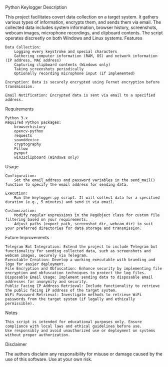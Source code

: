 Python Keylogger
Description

This project facilitates covert data collection on a target system. It gathers various types of information, encrypts them, and sends them via email. The collected data includes system information, browser history, screenshots, webcam images, microphone recordings, and clipboard contents. The script operates discreetly on both Windows and Linux systems.
Features

    Data Collection:
        Logging every keystroke and special characters
        Gathering computer information (RAM, OS) and network information (IP address, MAC address)
        Capturing clipboard contents (Windows only)
        Taking screenshots periodically
        Optionally recording microphone input (if implemented)

    Encryption: Data is securely encrypted using Fernet encryption before transmission.

    Email Notification: Encrypted data is sent via email to a specified address.

Requirements

    Python 3.x
    Required Python packages:
        browserhistory
        opencv-python
        requests
        sounddevice
        cryptography
        Pillow
        pynput
        win32clipboard (Windows only)

Usage

    Configuration:
        Set the email_address and password variables in the send_mail() function to specify the email address for sending data.

    Execution:
        Run the keylogger.py script. It will collect data for a specified duration (e.g., 5 minutes) and send it via email.

    Customization:
        Modify regular expressions in the RegObject class for custom file filtering based on your requirements.
        Adjust paths (export_path, screenshot_dir, webcam_dir) to suit your preferred directories for data storage and transmission.

Future Improvements

    Telegram Bot Integration: Extend the project to include Telegram bot functionality for sending collected data, such as screenshots and webcam images, securely via Telegram.
    Executable Creation: Develop a working executable with branding and logo for easier deployment.
    File Encryption and Obfuscation: Enhance security by implementing file encryption and obfuscation techniques to protect the log files.
    Disposable Email Usage: Implement sending data to disposable email addresses for anonymity and security.
    Public Facing IP Address Retrieval: Include functionality to retrieve the public facing IP address of the target system.
    WiFi Password Retrieval: Investigate methods to retrieve WiFi passwords from the target system (if legally and ethically permissible).

Notes

    This script is intended for educational purposes only. Ensure compliance with local laws and ethical guidelines before use.
    Use responsibly and avoid unauthorized use or deployment on systems without proper authorization.

Disclaimer

The authors disclaim any responsibility for misuse or damage caused by the use of this software. Use at your own risk.